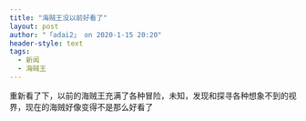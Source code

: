 ```yaml
---
title: "海贼王没以前好看了"
layout: post
author: "「adai2」 on 2020-1-15 20:20"
header-style: text
tags:
  - 新闻
  - 海贼王
---
```


<head></head>
<body>
  重新看了下，以前的海贼王充满了各种冒险，未知，发现和探寻各种想象不到的视界，现在的海贼好像变得不是那么好看了
</body>


